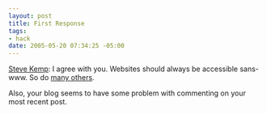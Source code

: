 ```yaml
--- 
layout: post
title: First Response
tags: 
- hack
date: 2005-05-20 07:34:25 -05:00
---
```

<a href="http://blog.steve.org.uk/index.php/archives/2005/05/20//">Steve Kemp</a>:  I agree with you.  Websites should always be accessible sans-www.  So do <a href="http://no-www.org">many others</a>.

Also, your blog seems to have some problem with commenting on your most recent post.
